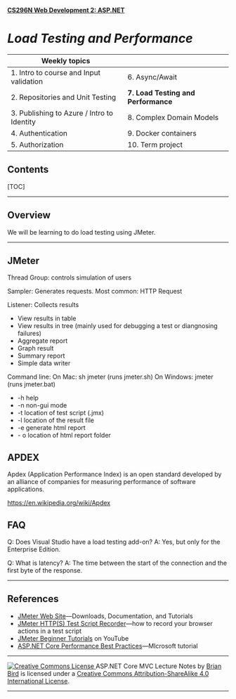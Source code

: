 **[CS296N Web Development 2: ASP.NET](http://lcc-cit.github.io/CS296N-CourseMaterials/CS296N_Syllabus.pdf)**                         

# *Load Testing and Performance* 

| Weekly topics                              |                                     |
| ------------------------------------------ | ----------------------------------- |
| 1. Intro to course and Input validation    | 6. Async/Await                      |
| 2. Repositories and Unit Testing           | **7. Load Testing and Performance** |
| 3. Publishing to Azure / Intro to Identity | 8. Complex Domain Models            |
| 4. Authentication                          | 9. Docker containers                |
| 5. Authorization                           | 10. Term project                    |

## Contents

[TOC]

------

## Overview 

We will be learning to do load testing using JMeter.

------

## JMeter

Thread Group: controls simulation of users

Sampler: Generates requests. Most common: HTTP Request

Listener: Collects results

- View results in table
- View results in tree (mainly used for debugging a test or diangnosing failures)
- Aggregate report
- Graph result
- Summary report
- Simple data writer

Command line:
On Mac: sh jmeter (runs jmeter.sh)
On Windows: jmeter (runs jmeter.bat)

- -h help
- -n non-gui mode
- -t location of test script (.jmx)
- -l location of the result file
- -e generate html report
- \- o location of html report folder

 

## APDEX

Apdex (Application Performance Index) is an open standard developed by an alliance of companies for measuring performance of software applications.

https://en.wikipedia.org/wiki/Apdex

## FAQ

Q: Does Visual Studio have a load testing add-on?
A: Yes, but only for the Enterprise Edition.

Q: What is latency?
A: The time between the start of the connection and the first byte of the response.

 

------

## References

- [JMeter Web Site](http://jmeter.apache.org/usermanual/generating-dashboard.html)&mdash;Downloads, Documentation, and Tutorials 
- [JMeter HTTP(S) Test Script Recorder](https://jmeter.apache.org/usermanual/jmeter_proxy_step_by_step.html)&mdash;how to record your browser actions in a test script
- [JMeter Beginner Tutorials](https://www.youtube.com/playlist?list=PLhW3qG5bs-L-zox1h3eIL7CZh5zJmci4c) on YouTube
- [ASP.NET Core Performance Best Practices](https://docs.microsoft.com/en-us/aspnet/core/performance/performance-best-practices?view=aspnetcore-6.0#cache-aggressively)&mdash;MIcrosoft tutorial



------

[![Creative Commons License](https://i.creativecommons.org/l/by-sa/4.0/88x31.png) ](http://creativecommons.org/licenses/by-sa/4.0/)
ASP.NET Core MVC Lecture Notes by [Brian Bird](https://profbird.dev) is licensed under a [Creative Commons Attribution-ShareAlike 4.0 International License](http://creativecommons.org/licenses/by-sa/4.0/). 

------